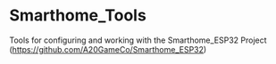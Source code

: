 # Smarthome_Tools

Tools for configuring and working with the Smarthome_ESP32 Project (https://github.com/A20GameCo/Smarthome_ESP32)